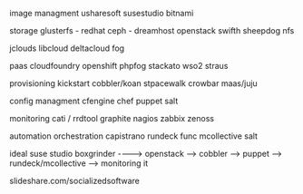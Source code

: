 image managment
usharesoft 
susestudio 
bitnami

storage
glusterfs - redhat
ceph - dreamhost
openstack swifth
sheepdog
nfs

jclouds
libcloud
deltacloud
fog

paas
cloudfoundry
openshift
phpfog
stackato
wso2 straus

provisioning
kickstart
cobbler/koan
stpacewalk 
crowbar
maas/juju

config managment
cfengine
chef
puppet
salt

monitoring
cati / rrdtool
graphite
nagios
zabbix
zenoss

automation orchestration
capistrano
rundeck
func
mcollective
salt


ideal
suse studio boxgrinder ----> openstack --> cobbler --> puppet --> rundeck/mcollective --> monitoring it

slideshare.com/socializedsoftware
